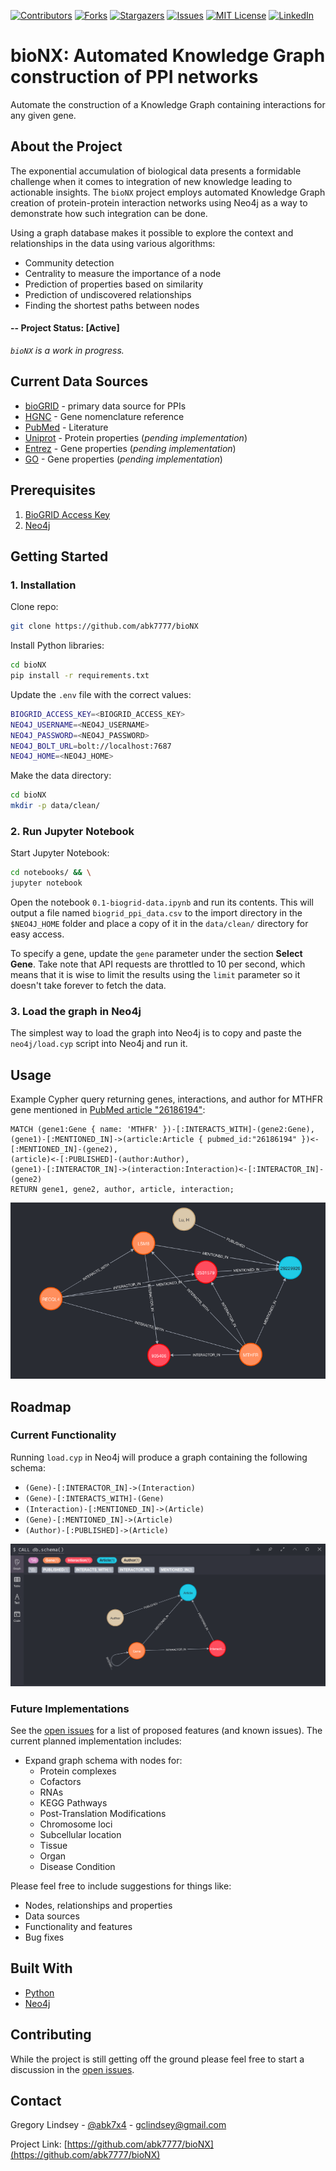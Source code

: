 [![Contributors][contributors-shield]][contributors-url]
[![Forks][forks-shield]][forks-url]
[![Stargazers][stars-shield]][stars-url]
[![Issues][issues-shield]][issues-url]
[![MIT License][license-shield]][license-url]
[![LinkedIn][linkedin-shield]][linkedin-url]

# bioNX: Automated Knowledge Graph construction of PPI networks
Automate the construction of a Knowledge Graph containing interactions for any given gene.

## About the Project

The exponential accumulation of biological data presents a formidable challenge when it comes to integration of new knowledge leading to actionable insights. The `bioNX` project employs automated Knowledge Graph creation of protein-protein interaction networks using Neo4j as a way to demonstrate how such integration can be done.

Using a graph database makes it possible to explore the context and relationships in the data using various algorithms:
* Community detection
* Centrality to measure the importance of a node
* Prediction of properties based on similarity
* Prediction of undiscovered relationships
* Finding the shortest paths between nodes

#### -- Project Status: [Active] 
*`bioNX` is a work in progress.*

## Current Data Sources
* [bioGRID](https://thebiogrid.org/) - primary data source for PPIs
* [HGNC](https://www.genenames.org/) - Gene nomenclature reference
* [PubMed](https://pubmed.ncbi.nlm.nih.gov/) - Literature
* [Uniprot](https://www.uniprot.org/) - Protein properties (*pending implementation*)
* [Entrez](https://www.ncbi.nlm.nih.gov/Web/Search/entrezfs.html) - Gene properties (*pending implementation*)
* [GO](http://geneontology.org/) - Gene properties (*pending implementation*)

## Prerequisites
1. [BioGRID Access Key](https://webservice.thebiogrid.org/)
2. [Neo4j](https://neo4j.com/)

## Getting Started

### 1. Installation
Clone repo:
```sh
git clone https://github.com/abk7777/bioNX
```

Install Python libraries:
```sh
cd bioNX
pip install -r requirements.txt
```

Update the `.env` file with the correct values:
```sh
BIOGRID_ACCESS_KEY=<BIOGRID_ACCESS_KEY>
NEO4J_USERNAME=<NEO4J_USERNAME>
NEO4J_PASSWORD=<NEO4J_PASSWORD>
NEO4J_BOLT_URL=bolt://localhost:7687
NEO4J_HOME=<NEO4J_HOME>
```
Make the data directory:
```sh
cd bioNX
mkdir -p data/clean/
```

### 2. Run Jupyter Notebook
Start Jupyter Notebook:
```sh
cd notebooks/ && \
jupyter notebook
```
Open the notebook `0.1-biogrid-data.ipynb` and run its contents. This will output a file named `biogrid_ppi_data.csv` to the import directory in the `$NEO4J_HOME` folder and place a copy of it in the `data/clean/` directory for easy access. 

To specify a gene, update the `gene` parameter under the section **Select Gene**. Take note that API requests are throttled to 10 per second, which means that it is wise to limit the results using the `limit` parameter so it doesn't take forever to fetch the data.

### 3. Load the graph in Neo4j

The simplest way to load the graph into Neo4j is to copy and paste the `neo4j/load.cyp` script into Neo4j and run it.

## Usage

Example Cypher query returning genes, interactions, and author for MTHFR gene mentioned in [PubMed article "26186194"](https://pubmed.ncbi.nlm.nih.gov/26186194/):
```cypher
MATCH (gene1:Gene { name: 'MTHFR' })-[:INTERACTS_WITH]-(gene2:Gene),
(gene1)-[:MENTIONED_IN]->(article:Article { pubmed_id:"26186194" })<-[:MENTIONED_IN]-(gene2), 
(article)<-[:PUBLISHED]-(author:Author), 
(gene1)-[:INTERACTOR_IN]->(interaction:Interaction)<-[:INTERACTOR_IN]-(gene2)
RETURN gene1, gene2, author, article, interaction;
```
![MTHFR Graph in Neo4j](./img/mthfr-neo4j.png)

## Roadmap

### Current Functionality
Running `load.cyp` in Neo4j will produce a graph containing the following schema:

* `(Gene)-[:INTERACTOR_IN]->(Interaction)`
* `(Gene)-[:INTERACTS_WITH]-(Gene)`
* `(Interaction)-[:MENTIONED_IN]->(Article)`
* `(Gene)-[:MENTIONED_IN]->(Article)`
* `(Author)-[:PUBLISHED]->(Article)`

![Neo4j Screenshot](./img/neo4j-screenshot.png)

### Future Implementations
See the [open issues](https://github.com/abk7777/bioNX/issues) for a list of proposed features (and known issues). The current planned implementation includes:
* Expand graph schema with nodes for: 
  * Protein complexes
  * Cofactors
  * RNAs
  * KEGG Pathways
  * Post-Translation Modifications
  * Chromosome loci
  * Subcellular location
  * Tissue
  * Organ
  * Disease Condition

Please feel free to include suggestions for things like:
* Nodes, relationships and properties
* Data sources
* Functionality and features
* Bug fixes

## Built With

* [Python](https://docs.python.org/3/)
* [Neo4j](https://neo4j.com/)

## Contributing

While the project is still getting off the ground please feel free to start a discussion in the [open issues](https://github.com/abk7777/bioNX/issues). 

## Contact

Gregory Lindsey - [@abk7x4](https://twitter.com/abk7x4) - gclindsey@gmail.com

Project Link: [https://github.com/abk7777/bioNX](https://github.com/abk7777/bioNX)

[contributors-shield]: https://img.shields.io/github/contributors/abk7777/bioNX.svg?style=flat-square
[contributors-url]: https://github.com/abk7777/bioNX/graphs/contributors
[forks-shield]: https://img.shields.io/github/forks/abk7777/bioNX.svg?style=flat-square
[forks-url]: https://github.com/abk7777/bioNX/network/members
[stars-shield]: https://img.shields.io/github/stars/abk7777/bioNX.svg?style=flat-square
[stars-url]: https://github.com/abk7777/bioNX/stargazers
[issues-shield]: https://img.shields.io/github/issues/abk7777/bioNX.svg?style=flat-square
[issues-url]: https://github.com/abk7777/bioNX/issues
[license-shield]: https://img.shields.io/github/license/abk7777/bioNX.svg?style=flat-square
[license-url]: https://github.com/abk7777/bioNX/blob/master/LICENSE
[linkedin-shield]: https://img.shields.io/badge/-LinkedIn-black.svg?style=flat-square&logo=linkedin&colorB=555
[linkedin-url]: https://linkedin.com/in/gregory-lindsey/